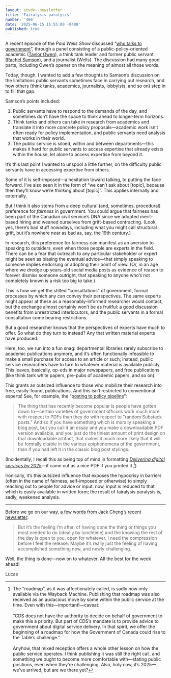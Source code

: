 ```yaml
---
layout: study--newsletter
title: 'Fairalysis paralysis'
number: '406'
date: '2025-06-15 15:55:00 -0400'
published: true
---
```


A recent episode of the _Paul Wells Show_ discussed “[who talks to government](https://paulwells.substack.com/p/who-talks-to-government)”, through a panel consisting of a public-policy-oriented academic ([Taylor Owen](https://www.taylorowen.com/)), a think tank leader and former public servant ([Rachel Samson](https://irpp.org/people/rachel-samson/)), and a journalist (Wells). The discussion had many good parts, including Owen’s opener on the meaning of almost all those words. 

Today, though, I wanted to add a few thoughts to Samson’s discussion on the limitations public servants sometimes face in carrying out research, and how others (think tanks, academics, journalists, lobbyists, and so on) step in to fill that gap.

Samson’s points included:

1. Public servants have to respond to the demands of the day, and sometimes don’t have the space to think ahead to longer-term horizons.
2. Think tanks and others can take in research from academics and translate it into more concrete policy proposals—academic work isn’t often ready for policy implementation, and public servants need analysis that works in their world.
3. The public service is siloed, within and between departments—this makes it hard for public servants to access expertise that already exists within the house, let alone to access expertise from beyond it.

It’s this last point I wanted to unspool a little further, on the difficulty public servants have in accessing expertise from others.

Some of it is self-imposed—a hesitation toward talking, to putting the face forward. I’ve also seen it in the form of “we can’t ask about [topic], because then they’ll know we’re _thinking_ about [topic]”. This applies internally and externally.

But I think it also stems from a deep cultural (and, sometimes, procedural) preference for _fairness_ in government. You could argue that fairness has been part of the Canadian civil service’s DNA since we adopted merit-based hiring and weaned ourselves from grift-based contracting. (Look, yes, there’s bad stuff nowadays, including what you might call structural grift, but it’s nowhere near as bad as, say, the 19th century.)

In research, this preference for fairness can manifest as an aversion to speaking to outsiders, even when those people are experts in the field. There can be a fear that outreach to any particular stakeholder or expert might be seen as biasing the eventual advice—that simply speaking to someone implies endorsing or adopting their point of view. (Or, in an age where we dredge up years-old social media posts as evidence of reason to forever dismiss someone outright, that speaking to anyone who’s not completely known is a risk too big to take.)

This is how we get the stilted “consultations” of government, formal processes by which any can convey their perspectives. The same experts might appear at these as a reasonably-informed researcher would contact, but the exchange almost certainly won’t be as fruitful: a good discussion benefits from unrestricted interlocutors, and the public servants in a formal consultation come bearing restrictions.

But a good researcher knows that the perspectives of experts have much to offer. So what do they turn to instead? Any that written material experts have produced.

Here, too, we run into a fun snag: departmental libraries rarely subscribe to academic publications anymore, and it’s often functionally infeasible to make a small purchase for access to an article or such; instead, public service researchers have to turn to whatever material is available publicly. This leaves, basically, op-eds in major newspapers, and free publications (like think tank white papers, pre-pubs of academic papers, and so on).

This grants an outsized influence to those who mobilize their research into free, easily-found, publications. And this isn’t restricted to conventional experts! See, for example, the “[posting to policy pipeline](https://www.complexsystemspodcast.com/episodes/understanding-and-wielding-power-in-local-government-with-daniel-golliher/)”:

> The thing that has recently become popular is people have gotten down to—certain varieties of government officials work much more with respect to PDFs than they do with respect to "random Substack posts." And so if you have something which is morally speaking a blog post, but you call it an essay and you make a downloadable PDF version available, and you just do the tiniest amount of print design on that downloadable artifact, that makes it much more likely that it will be formally citable in the various epiphenomena of the government, than if you had left it in the classic blog post stylings.

(Incidentally, I recall this as being top of mind in formatting [_Delivering digital services by 2025_](https://web.archive.org/web/20191121085939/https://digital.canada.ca/roadmap-2025/)—it came out as a nice PDF if you printed it.[^roadmap])

[^roadmap]: The “roadmap”, as it was affectionately called, is sadly now only available via the Wayback Machine. Publishing that roadmap was also received as an audacious move by some within the public service at the time. Even with this—important!—caveat:\
\
“CDS does not have the authority to decide on behalf of government to make this a priority. But part of CDS’s mandate is to provide advice to government about digital service delivery. In that spirit, we offer the beginning of a roadmap for how the Government of Canada could rise to the Table’s challenge.”\
\
Anyhow, that mixed reception offers a whole other lesson on how the public service operates. I think publishing it was still the right call, and something we ought to become more comfortable with—stating public positions, even when they’re challenging. Also, holy cow, it’s 2025—we’ve arrived, but are we there yet? 

Ironically, it’s this outsized influence that exposes the hypocrisy in barriers (often in the name of fairness, self-imposed or otherwise) to simply reaching out to people for advice or input: now, input is reduced to that which is easily available in written form; the result of fairalysis paralysis is, sadly, weakened analysis.

***

Before we go on our way, [a few words from Jack Cheng’s recent newsletter](https://www.jackcheng.com/sunday/443-befittingly-mysterious/):

> But it’s the feeling I’m after, of having done the thing or things you most needed to do (ideally by lunchtime) and the knowing the rest of the day is open to you, open for whatever. I need the compression before I feel the release. Maybe it’s really just the feeling of having accomplished something new, and newly challenging.

Well, the thing is done—now on to whatever. All the best for the week ahead!

Lucas